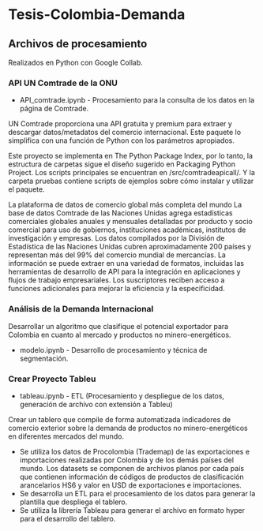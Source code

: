 # Tesis-Colombia-Demanda


## Archivos de procesamiento
Realizados en Python con Google Collab.

### API UN Comtrade de la ONU
- API_comtrade.ipynb - Procesamiento para la consulta de los datos en la página de Comtrade.

UN Comtrade proporciona una API gratuita y premium para extraer y descargar datos/metadatos del comercio internacional. Este paquete lo simplifica con una función de Python con los parámetros apropiados.

Este proyecto se implementa en The Python Package Index, por lo tanto, la estructura de carpetas sigue el diseño sugerido en Packaging Python Project. Los scripts principales se encuentran en /src/comtradeapicall/. Y la carpeta pruebas contiene scripts de ejemplos sobre cómo instalar y utilizar el paquete.

La plataforma de datos de comercio global más completa del mundo La base de datos Comtrade de las Naciones Unidas agrega estadísticas comerciales globales anuales y mensuales detalladas por producto y socio comercial para uso de gobiernos, instituciones académicas, institutos de investigación y empresas. Los datos compilados por la División de Estadística de las Naciones Unidas cubren aproximadamente 200 países y representan más del 99% del comercio mundial de mercancías. La información se puede extraer en una variedad de formatos, incluidas las herramientas de desarrollo de API para la integración en aplicaciones y flujos de trabajo empresariales. Los suscriptores reciben acceso a funciones adicionales para mejorar la eficiencia y la especificidad.

### Análisis de la Demanda Internacional

Desarrollar un algoritmo que clasifique el potencial exportador para Colombia en cuanto al mercado y productos no minero-energéticos.

- modelo.ipynb - Desarrollo de procesamiento y técnica de segmentación.

### Crear Proyecto Tableu
- tableau.ipynb - ETL (Procesamiento y despliegue de los datos, generación de archivo con extensión a Tableu)

Crear un tablero que compile de forma automatizada indicadores de comercio exterior sobre la demanda de productos no minero-energéticos en diferentes mercados del mundo.

- Se utiliza los datos de Procolombia (Trademap) de las exportaciones e importaciones realizadas por Colombia y de los demás países del mundo. Los datasets se componen de archivos planos por cada país que contienen información de códigos de productos de clasificación arancelarios HS6 y valor en USD de exportaciones e importaciones.
- Se desarrolla un ETL para el procesamiento de los datos para generar la plantilla que despliega el tablero.
- Se utiliza la librería Tableau para generar el archivo en formato hyper para el desarrollo del tablero.
